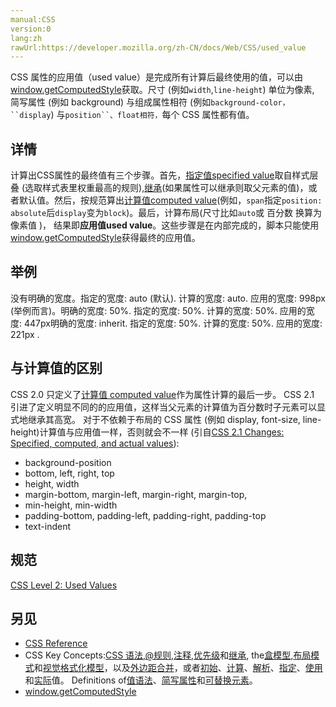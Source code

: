 ```yaml
---
manual:CSS
version:0
lang:zh
rawUrl:https://developer.mozilla.org/zh-CN/docs/Web/CSS/used_value
---
```






CSS 属性的应用值（used value）是完成所有计算后最终使用的值，可以由[window.getComputedStyle](%32885 "en/DOM/window.getComputedStyle")获取。尺寸 (例如`width`,`line-height`) 单位为像素, 简写属性 (例如 background) 与组成属性相符 (例如`background-color，``display`) 与`position``、float相符，`每个 CSS 属性都有值。


## 详情<a name="详情"></a>


计算出CSS属性的最终值有三个步骤。首先，[指定值specified value](%32886 "https://developer.mozilla.org/en/CSS/specified_value")取自样式层叠 (选取样式表里权重最高的规则),[继承](%30593 "en/CSS/inheritance")(如果属性可以继承则取父元素的值)，或者默认值。然后，按规范算出[计算值computed value](%32830 "en/CSS/computed value")(例如，`span`指定`position: absolute`后`display`变为`block`)。最后，计算布局(尺寸比如`auto`或 百分数 换算为像素值 )， 结果即**应用值used value**。这些步骤是在内部完成的，脚本只能使用[window.getComputedStyle](%32885 "en/DOM/window.getComputedStyle")获得最终的应用值。


## 举例<a name="举例"></a>
没有明确的宽度。指定的宽度: auto (默认). 计算的宽度: auto. 应用的宽度: 998px (举例而言)。明确的宽度: 50%. 指定的宽度: 50%. 计算的宽度: 50%. 应用的宽度: 447px明确的宽度: inherit. 指定的宽度: 50%. 计算的宽度: 50%. 应用的宽度: 221px .



## 与计算值的区别<a name="与计算值的区别"></a>


CSS 2.0 只定义了[计算值 computed value](%32830 "en/CSS/computed value")作为属性计算的最后一步。 CSS 2.1 引进了定义明显不同的的应用值，这样当父元素的计算值为百分数时子元素可以显式地继承其高宽。 对于不依赖于布局的 CSS 属性 (例如 display, font-size, line-height)计算值与应用值一样，否则就会不一样 (引自[CSS 2.1 Changes: Specified, computed, and actual values](%32887 "http://www.w3.org/TR/CSS2/changes.html#q36")):


* background-position
* bottom, left, right, top
* height, width
* margin-bottom, margin-left, margin-right, margin-top,
* min-height, min-width
* padding-bottom, padding-left, padding-right, padding-top
* text-indent

## 规范<a name="规范"></a>


[CSS Level 2: Used Values](%32888 "http://www.w3.org/TR/CSS2/cascade.html#used-value")


## 另见<a name="另见"></a>

* [CSS Reference](%32889 "CSS Reference")
* CSS Key Concepts:[CSS 语法](%28294 "语法"),[@规则](%27793 "@规则"),[注释](%28295 "注释"),[优先级](%28298 "优先级")和[继承](%28299 "继承"), the[盒模型](%28362 "盒模型"),[布局模式](%28315 "CSS 布局模式")和[视觉格式化模型](%28314 "视觉格式化模型")，以及[外边距合并](%28312 "外边距合并")，或者[初始](%28302 "初始值")、[计算](%28304 "计算值")、[解析](%28307 "解析值")、[指定](%28303 "指定值")、[使用](%28305 "使用值")和[实际](%28306 "实际值")值。 Definitions of[值语法](%28363 "值定义语法")、[简写属性](%28300 "简写属性")和[可替换元素](%28311 "可替换元素")。
* [window.getComputedStyle](%32885 "en/DOM/window.getComputedStyle")



